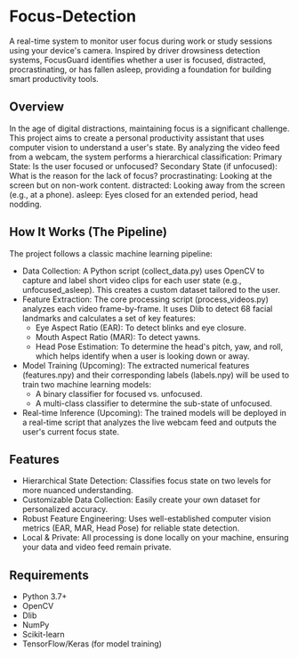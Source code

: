 # Focus-Detection
A real-time system to monitor user focus during work or study sessions using your device's camera. Inspired by driver drowsiness detection systems, FocusGuard identifies whether a user is focused, distracted, procrastinating, or has fallen asleep, providing a foundation for building smart productivity tools.

## Overview
In the age of digital distractions, maintaining focus is a significant challenge. This project aims to create a personal productivity assistant that uses computer vision to understand a user's state. By analyzing the video feed from a webcam, the system performs a hierarchical classification:
Primary State: Is the user focused or unfocused?
Secondary State (if unfocused): What is the reason for the lack of focus?
procrastinating: Looking at the screen but on non-work content.
distracted: Looking away from the screen (e.g., at a phone).
asleep: Eyes closed for an extended period, head nodding.

## How It Works (The Pipeline)
The project follows a classic machine learning pipeline:
- Data Collection: A Python script (collect_data.py) uses OpenCV to capture and label short video clips for each user state (e.g., unfocused_asleep). This creates a custom dataset tailored to the user.
- Feature Extraction: The core processing script (process_videos.py) analyzes each video frame-by-frame. It uses Dlib to detect 68 facial landmarks and calculates a set of key features:
  - Eye Aspect Ratio (EAR): To detect blinks and eye closure.
  - Mouth Aspect Ratio (MAR): To detect yawns.
  - Head Pose Estimation: To determine the head's pitch, yaw, and roll, which helps identify when a user is looking down or away.
- Model Training (Upcoming): The extracted numerical features (features.npy) and their corresponding labels (labels.npy) will be used to train two machine learning models:
  - A binary classifier for focused vs. unfocused.
  - A multi-class classifier to determine the sub-state of unfocused.
- Real-time Inference (Upcoming): The trained models will be deployed in a real-time script that analyzes the live webcam feed and outputs the user's current focus state.

## Features
- Hierarchical State Detection: Classifies focus state on two levels for more nuanced understanding.
- Customizable Data Collection: Easily create your own dataset for personalized accuracy.
- Robust Feature Engineering: Uses well-established computer vision metrics (EAR, MAR, Head Pose) for reliable state detection.
- Local & Private: All processing is done locally on your machine, ensuring your data and video feed remain private.

## Requirements
- Python 3.7+
- OpenCV
- Dlib
- NumPy
- Scikit-learn
- TensorFlow/Keras (for model training)